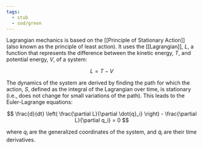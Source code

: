 ```yaml
---
tags:
  - stub
  - sod/green
---
```


Lagrangian mechanics is based on the [[Principle of Stationary Action]] (also known as the principle of least action). It uses the [[Lagrangian]], $L$, a function that represents the difference between the kinetic energy, $T$, and potential energy, $V$, of a system:

$$
L = T - V
$$

The dynamics of the system are derived by finding the path for which the action, $S$, defined as the integral of the Lagrangian over time, is stationary (i.e., does not change for small variations of the path). This leads to the Euler-Lagrange equations:

$$
\frac{d}{dt} \left( \frac{\partial L}{\partial \dot{q}_i} \right) - \frac{\partial L}{\partial q_i} = 0
$$

where $q_i$ are the generalized coordinates of the system, and $\dot{q}_i$ are their time derivatives.